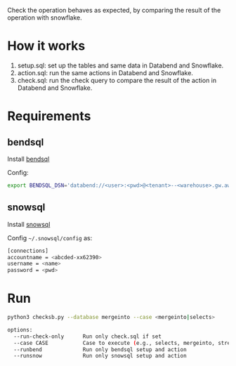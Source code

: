 
Check the operation behaves as expected, by comparing the result of the operation with snowflake.

# How it works
1. setup.sql: set up the tables and same data in Databend and Snowflake.
2. action.sql: run the same actions in Databend and Snowflake.
3. check.sql: run the check query to compare the result of the action in Databend and Snowflake.

# Requirements

## bendsql

Install [bendsql](https://github.com/datafuselabs/bendsql)
 
Config:
```bash
export BENDSQL_DSN='databend://<user>:<pwd>@<tenant>--<warehouse>.gw.aws-us-east-2.default.databend.com:443'
```


## snowsql

Install [snowsql](https://docs.snowflake.com/en/user-guide/snowsql.html) 

Config `~/.snowsql/config` as:

```bash
[connections]          
accountname = <abcded-xx62390>
username = <name>
password = <pwd>
```

# Run

```bash
python3 checksb.py --database mergeinto --case <mergeinto|selects>

options:
  --run-check-only      Run only check.sql if set
  --case CASE           Case to execute (e.g., selects, mergeinto, streams, updates, deletes)
  --runbend             Run only bendsql setup and action
  --runsnow             Run only snowsql setup and action
```
